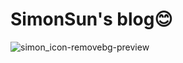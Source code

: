 
# SimonSun's blog😊

![simon_icon-removebg-preview](https://github.com/Tendo33/Simons_site/assets/86536994/d271ffff-7947-4f14-97ff-9f53ecff2c63)
